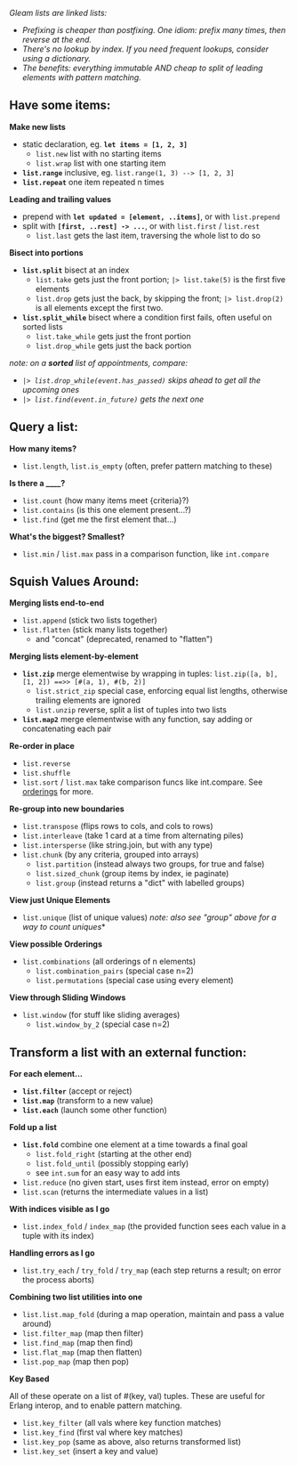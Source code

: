 
*Gleam lists are linked lists:*
- *Prefixing is cheaper than postfixing. One idiom: prefix many times, then reverse at the end.*
- *There's no lookup by index. If you need frequent lookups, consider using a dictionary.*
- *The benefits: everything immutable AND cheap to split of leading elements with pattern matching.*  

## Have some items:

**Make new lists**

- static declaration, eg. **`let items = [1, 2, 3]`**
  - `list.new` list with no starting items
  - `list.wrap` list with one starting item
- **`list.range`** inclusive, eg. `list.range(1, 3) --> [1, 2, 3]`
- **`list.repeat`** one item repeated n times

**Leading and trailing values**

- prepend with **`let updated = [element, ..items]`**, or with `list.prepend`
- split with **`[first, ..rest] -> ...`**, or with `list.first` / `list.rest`
  - `list.last` gets the last item, traversing the whole list to do so

**Bisect into portions**

- **`list.split`** bisect at an index
  - `list.take` gets just the front portion; `|> list.take(5)` is the first five elements
  - `list.drop` gets just the back, by skipping the front; `|> list.drop(2)` is all elements except the first two. 
- **`list.split_while`** bisect where a condition first fails, often useful on sorted lists
  - `list.take_while` gets just the front portion
  - `list.drop_while` gets just the back portion

*note: on a **sorted** list of appointments, compare:*
- *`|> list.drop_while(event.has_passed)` skips ahead to get all the upcoming ones*
- *`|> list.find(event.in_future)` gets the next one*

## Query a list:

**How many items?**

- `list.length`, `list.is_empty` (often, prefer pattern matching to these)

**Is there a ____?**

- `list.count` (how many items meet {criteria}?)
- `list.contains` (is this one element present...?)
- `list.find` (get me the first element that...)

**What's the biggest? Smallest?**

- `list.min` / `list.max` pass in a comparison function, like `int.compare`

## Squish Values Around:
**Merging lists end-to-end**

- `list.append` (stick two lists together)
- `list.flatten` (stick many lists together)
   - and "concat" (deprecated, renamed to "flatten")

**Merging lists element-by-element**

- **`list.zip`** merge elementwise by wrapping in tuples: `list.zip([a, b], [1, 2]) ==>> [#(a, 1), #(b, 2)]`
  - `list.strict_zip` special case, enforcing equal list lengths, otherwise trailing elements are ignored
  - `list.unzip` reverse, split a list of tuples into two lists
- **`list.map2`** merge elementwise with any function, say adding or concatenating each pair

**Re-order in place**

- `list.reverse`
- `list.shuffle`
- `list.sort` / `list.max` take comparison funcs like int.compare. See [orderings](https://github.com/CloserToTheCenter/GleamReference/blob/main/gleam/order.md#items-increasing) for more.

**Re-group into new boundaries**

- `list.transpose` (flips rows to cols, and cols to rows)
- `list.interleave` (take 1 card at a time from alternating piles)
- `list.intersperse` (like string.join, but with any type)
- `list.chunk` (by any criteria, grouped into arrays)
  - `list.partition` (instead always two groups, for true and false)
  - `list.sized_chunk` (group items by index, ie paginate)
  - `list.group` (instead returns a "dict" with labelled groups)

**View just Unique Elements**

- `list.unique` (list of unique values)
*note: also see "group" above for a way to count uniques**

**View possible Orderings**

- `list.combinations` (all orderings of n elements)
  - `list.combination_pairs` (special case n=2)
  - `list.permutations` (special case using every element)

**View through Sliding Windows**

- `list.window` (for stuff like sliding averages)
  - `list.window_by_2` (special case n=2)

## Transform a list with an external function:
**For each element...**

- **`list.filter`** (accept or reject)
- **`list.map`** (transform to a new value)
- **`list.each`** (launch some other function)

**Fold up a list**

- **`list.fold`** combine one element at a time towards a final goal
  - `list.fold_right` (starting at the other end)
  - `list.fold_until` (possibly stopping early)
  - see `int.sum` for an easy way to add ints
- `list.reduce` (no given start, uses first item instead, error on empty)
- `list.scan` (returns the intermediate values in a list)

**With indices visible as I go**

- `list.index_fold` / `index_map` (the provided function sees each value in a tuple with its index)

**Handling errors as I go**

- `list.try_each` / `try_fold` / `try_map` (each step returns a result; on error the process aborts)

**Combining two list utilities into one**

- `list.list.map_fold` (during a map operation, maintain and pass a value around)
- `list.filter_map` (map then filter)
- `list.find_map` (map then find)
- `list.flat_map` (map then flatten)
- `list.pop_map` (map then pop)

**Key Based**

All of these operate on a list of #(key, val) tuples. These are useful for Erlang interop, and to enable pattern matching.

- `list.key_filter` (all vals where key function matches)
- `list.key_find` (first val where key matches)
- `list.key_pop` (same as above, also returns transformed list)
- `list.key_set` (insert a key and value)
